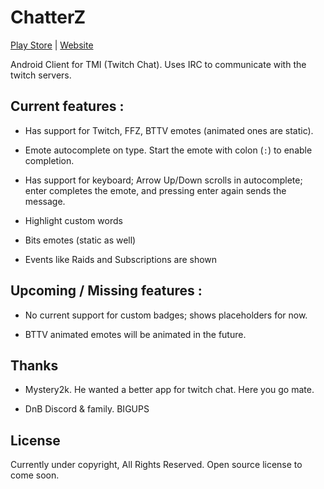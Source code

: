 # ChatterZ
[Play Store](https://play.google.com/store/apps/details?id=dev.defvs.chatterz) | [Website](https://chatterz.live)

Android Client for TMI (Twitch Chat).
Uses IRC to communicate with the twitch servers.

## Current features :

* Has support for Twitch, FFZ, BTTV emotes (animated ones are static).

* Emote autocomplete on type. Start the emote with colon (``:``) to enable completion.

* Has support for keyboard; Arrow Up/Down scrolls in autocomplete; enter completes the emote, and pressing enter again sends the message.

* Highlight custom words

* Bits emotes (static as well)

* Events like Raids and Subscriptions are shown

## Upcoming / Missing features :

* No current support for custom badges; shows placeholders for now.

* BTTV animated emotes will be animated in the future.

## Thanks

* Mystery2k. He wanted a better app for twitch chat. Here you go mate.

* DnB Discord & family. BIGUPS

## License

Currently under copyright, All Rights Reserved. Open source license to come soon.
